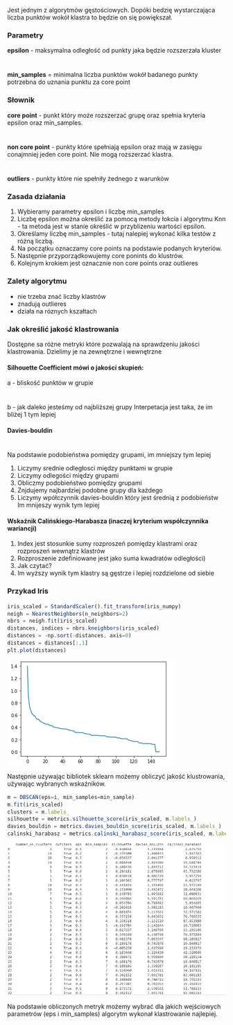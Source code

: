 

Jest jednym z algorytmów gęstościowych. Dopóki bedzię wystarczająca liczba punktów wokół klastra to będzie on się powiększał.

### Parametry
__epsilon__ - maksymalna odległość od punkty jaka będzie rozszerzała kluster
#
__min_samples__ = minimalna liczba punktów wokół badanego punkty potrzebna do uznania punktu za core point 

### Słownik
__core point__ - punkt który może rozszerzać grupę oraz spełnia kryteria epsilon oraz min_samples. 
#
__non core point__ - punkty które spełniają epsilon oraz mają w zasięgu conajmniej jeden core point. Nie mogą rozszerzać klastra. 
#
__outliers__ - punkty które nie spełniły żednego z warunków 

### Zasada działania
1. Wybieramy parametry epsilon i liczbę min_samples
2. Liczbę epsilon można określić za pomocą metody łokcia i algorytmu Knn - ta metoda jest w stanie określić w przyblizeniu wartości epsilon.
3. Określamy liczbę min_samples - tutaj nalepiej wykonać kilka testów z różną liczbą.
4. Na początku oznaczamy core points na podstawie podanych kryteriów.
5. Następnie przyporządkowujemy core ponints do klustrów.
6. Kolejnym krokiem jest oznacznie non core points oraz outlieres

### Zalety algorytmu
- nie trzeba znać liczby klastrów
- znadują outlieres
- działa na róznych kszałtach
  
### Jak określić jakość klastrowania
Dostępne sa różne metryki które pozwalają na sprawdzeniu jakości klastrowania. Dzielimy je na zewnętrzne i wewnętrzne

#### Silhouette Coefficient mówi o jakości skupień:
a - bliskość punktów w grupie
#
b - jak daleko jesteśmy od najbliższej grupy
Interpetacja jest taka, że im bliżej 1 tym lepiej

#### Davies-bouldin
#
Na podstawie podobieństwa pomiędzy grupami, im mniejszy tym lepiej
1. Liczymy srednie odległosci między punktami w grupie
2. Liczymy odlegości między grupami
3. Obliczmy podobieństwo pomiędzy grupami
4. Znjdujemy najbardziej podobne grupy dla każdego
5. Liczymy wpółczynnik davies-bouldin który jest średnią z podobieństw
Im mnijeszy wynik tym lepiej

#### Wskaźnik Calińskiego-Harabasza (inaczej kryterium współczynnika wariancji)
1. Index jest stosunkie sumy rozproszeń pomiędzy klastrami oraz rozproszeń wewnątrz klastrów
2. Rozproszenie zdefiniowane jest jako suma kwadratów odległości)
3. Jak czytać?
4. Im wyższy wynik tym klastry są gęstrze i lepiej rozdzielone od siebie

### Przykad Iris

```jsx title="Elbow.py"
iris_scaled = StandardScaler().fit_transform(iris_numpy)
neigh = NearestNeighbors(n_neighbors=2)
nbrs = neigh.fit(iris_scaled)
distances, indices = nbrs.kneighbors(iris_scaled)
distances = -np.sort(-distances, axis=0)
distances = distances[:,1]
plt.plot(distances)

```
![](/img/data-science/elbow_dbscan.PNG)

Następnie używając bibliotek sklearn możemy obliczyć jakość klustrowania, używając wybranych wskaźników.
```jsx title="dbscan.py"
m = DBSCAN(eps=i, min_samples=min_sample)
m.fit(iris_scaled)
clusters = m.labels_
silhouette = metrics.silhouette_score(iris_scaled, m.labels_)
davies_bouldin = metrics.davies_bouldin_score(iris_scaled, m.labels_)
calinski_harabasz = metrics.calinski_harabasz_score(iris_scaled, m.labels_)

```
![](/img/data-science/metrics_dbscan.PNG)

Na podstawie obliczonych metryk możemy wybrać dla jakich wejściowych parametrów (eps i min_samples) algorytm wykonał klastrowanie najlepiej.